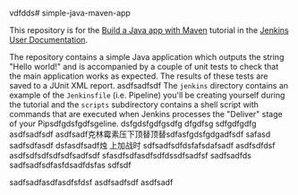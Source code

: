 vdfdds# simple-java-maven-app

This repository is for the
[Build a Java app with Maven](https://jenkins.io/doc/tutorials/build-a-java-app-with-maven/)
tutorial in the [Jenkins User Documentation](https://jenkins.io/doc/).

The repository contains a simple Java application which outputs the string
"Hello world!" and is accompanied by a couple of unit tests to check that the
main application works as expected. The results of these tests are saved to a
JUnit XML report.
asdfsadfsdf
The `jenkins` directory contains an example of the `Jenkinsfile` (i.e. Pipeline)
you'll be creating yourself during the tutorial and the `scripts` subdirectory
contains a shell script with commands that are executed when Jenkins processes
the "Deliver" stage of your Pipsdfgdsfgdfsgeline.
dsfgdsfgdfgsdfg dfgdfsg sdfgdfgdfg
asdfsadfsdf
asdfsadf克林霉素压下顶替顶替sdfasfgdsfgdgadfsdf
safasd sadfsdfasdf
dsfasdfsadf烛  上加战时
sdfsadfsdfdsfafsdafsadf
asdfsdfdsf
asdfsdfsdfsdfsdfsadfsdf
sfasdfsdfasdfsdfdssdfsadfsf
sadfsadfds
sadfsadfsdfasfdsadfdsfas
sdfsdf

sadfsadfasdfasdfsfdsf
asdfsadfsdf
asdfsadf